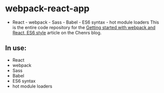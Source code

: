 # webpack-react-app
- React - webpack - Sass - Babel - ES6 syntax - hot module loaders
This is the entire code repository for the [Getting started with webpack and React, ES6 style](https://github.com/chenrunsheng1991/webpack-react-app.git) article on the Chenrs blog.

## In use:

- React
- webpack
- Sass
- Babel
- ES6 syntax
- hot module loaders